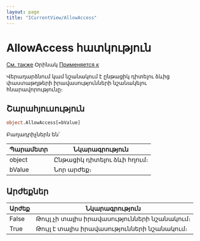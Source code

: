 ```yaml
---
layout: page
title: "ICurrentView/AllowAccess"
---
```



# AllowAccess հատկություն

[См. также](../ICurrentView.md) Օրինակ [Применяется к](../ICurrentView.md)


Վերադարձնում կամ նշանակում է ընթացիկ  դիտելու ձևից փաստաթղթերի իրավասությունների նշանակելու հնարավորությունը։

## Շարահյուսություն

``` vb
object.AllowAccess[=bValue]
```
Բաղադրիչներն են՝

  
| Պարամետր | Նկարագրություն |
|--|--|
| object | Ընթացիկ դիտելու ձևի հղում։  |
| bValue | Նոր արժեք։ |

## Արժեքներ

  
| Արժեք | Նկարագրություն |
|--|--|
| False | Թույլ չի տալիս իրավասությունների նշանակում։ |
| True | Թույլ է տալիս իրավասությունների նշանակում։|
